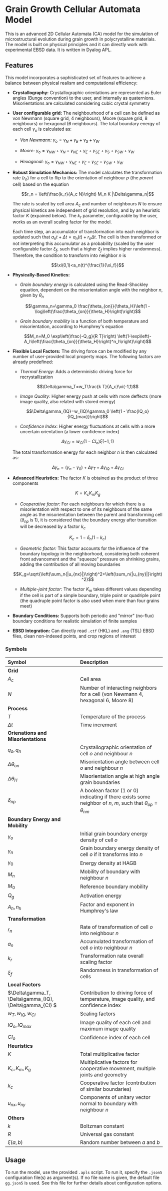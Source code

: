 # Grain Growth Cellular Automata Model

This is an advanced 2D Cellular Automata (CA) model for the simulation of microstructural evolution during grain growth in polycrystalline materials. The model is built on physical principles and it can directly work with experimental EBSD data. It is written in Dyalog APL.

## Features

This model incorporates a sophisticated set of features to achieve a balance between physical realism and computational efficiency:

* **Crystallography:** Crystallographic orientations are represented as Euler angles (Bunge convention) to the user, and internally as quaternions. Misorientations are calculated considering cubic crystal symmetry

* **User configurable grid:** The neighbourhood of a cell can be defined as von Newmann (square grid, 4 neighbours), Moore (square grid, 8 neighbours) or hexagonal (6 neighbours). The total boundary energy of each cell $\gamma_o$ is calculated as:

    * *Von Newmann:* $\gamma_o=\gamma_N+\gamma_E+\gamma_S+\gamma_W$

    * *Moore:* $\gamma_o=\gamma_{NW}+\gamma_N+\gamma_{NE}+\gamma_E+\gamma_{SE}+\gamma_S+\gamma_{SW}+\gamma_W$

    * *Hexagonal:* $\gamma_o=\gamma_{NW}+\gamma_{NE}+\gamma_E+\gamma_{SE}+\gamma_{SW}+\gamma_W$

* **Robust Simulation Mechanics:** The model calculates the transformation rate ($r_n$) for a cell to flip to the orientation of neighbour $p$ (the *parent* cell) based on the equation

    $$r_n = \left(\frac{k_r}{A_c N}\right) M_n K |\Delta\gamma_n|$$

    The rate is scaled by cell area $A_c$ and number of neighbours $N$ to ensure physical kinetics are independent of grid resolution, and by an heuristic factor $K$ (expained below). The $k_r$ parameter, configurable by the user, works as an overall scaling factor for the model.
    
    Each time step, an accumulator of transformation into each neighbor is updated such that $a_n{t+\Delta t}=a_n(t) + r_n \Delta t$. The cell is then transformed or not interpreting this accumulator as a probability (scaled by the user configurable factor $\xi_f$, such that a higher $\xi_f$ implies higher randomness). Therefore, the condition to transform into neighbor $n$ is
    
    $$\xi(0,1)<a_n(t)^{\frac{1}{\xi_f}}$$
    
* **Physically-Based Kinetics:**

    * *Grain boundary energy* is calculated using the Read-Shockley equation, dependent on the misorientation angle with the neighbor $n$, given by $\theta_n$
    
    $$\gamma_n=\gamma_0 \frac{\theta_{on}}{\theta_H}\left(1 - \log\left(\frac{\theta_{on}}{\theta_H}\right)\right)$$

    * *Grain boundary mobility* is a function of both temperature and misorientation, according to Humphrey's equation
    
    $$M_n=M_0 \exp\left(\frac{-Q_g}{R T}\right) \left(1-\exp\left(-A_h\left(\frac{\theta_{on}}{\theta_H}\right)^n_h\right)\right)$$
    
* **Flexible Local Factors:** The driving force can be modified by any number of user-provided local property maps. The following factors are already predefined:

    * *Thermal Energy:* Adds a deterministic driving force for recrystallization
    
    $$\Delta\gamma_T=w_T\frac{k T}{A_c}\xi(-1,1)$$

    * *Image Quality:* Higher energy push at cells with more deffects (more image quality, also related with stored energy)
    
    $$\Delta\gamma_{IQ}=w_{IQ}\gamma_0 \left(1 - \frac{IQ_o}{IQ_{max}}\right)$$
    
    * *Confidence Index:* Higher energy fluctuations at cells with a more uncertain orientation (a lower confidence index)
    
    $$\Delta\gamma_{CI}=w_{CI}(1 - CI_o) \xi(-1,1)$$

    The total transformation energy for each neighbor $n$ is then calculated as:
    
    $$\Delta\gamma_n=(\gamma_n - \gamma_0)+\Delta\gamma_T+\Delta\gamma_{IQ}+\Delta\gamma_{CI}$$

* **Advanced Heuristics:** The factor $K$ is obtained as the product of three components

    $$K=K_c K_m K_g$$

    * *Cooperative factor:* For each neighbours for which there is a misorientation with respect to one of its neighbours of the same angle as the misorientation between the parent and transforming cell ($\delta_{np}$ is 1), it is considered that the boundary energy after transition will be decreased by a factor $k_c$
    
    $$K_c=1-\delta_n\left(1 - k_c\right)$$
    
    * *Geometric factor:* This factor accounts for the influence of the boundary topology in the neighborhood, considering both coherent front advancement and the "squeeze" pressure on shrinking grains, adding the contribution of all moving boundaries
    
    $$K_g=\sqrt{\left(\sum_n{|u_{nx}|}\right)^2+\left(\sum_n{|u_{ny}|}\right)^2}$$
    
    * *Multiple-joint factor:* The factor $K_m$ takes different values depending if the cell is part of a simple boundary, triple point or quadriple point (the quadruple point factor is also used when more than four grains meet)
    
* **Boundary Conditions:** Supports both periodic and "mirror" (no-flux) boundary conditions for realistic simulation of finite samples

* **EBSD Integration:** Can directly read `.ctf` (HKL) and `.ang` (TSL) EBSD files, clean non-indexed points, and crop regions of interest

### Symbols

| Symbol | Description |
| :--- | :--- |
| **Grid** | |
| $A_c$ | Cell area |
| $N$ | Number of interacting neighbors for a cell (von Newmann 4, hexagonal 6, Moore 8) |
| **Process** | |
| $T$ | Temperature of the process |
| $\Delta t$ | Time increment |
| **Orienations and Misorientations**| |
| $q_o, q_n$ | Crystallographic orientation of cell $o$ and neighbour $n$ |
| $\Delta\theta_{on}$ | Misorientation angle between cell $o$ and neighbour $n$ |
| $\Delta\theta_H$ | Misorientation angle at high angle grain boundaries |
| $\delta_{np}$ | A boolean factor (1 or 0) indicating if there exists some neighbor of $n$, $m$, such that $\theta_{op}=\theta_{nm}$ |
| **Boundary Energy and Mobility**| |
| $\gamma_o$ | Initial grain boundary energy density of cell $o$ |
| $\gamma_n$ | Grain boundary energy density of cell $o$ if it transforms into $n$ |
| $\gamma_0$ | Energy density at HAGB |
| $M_n$ | Mobility of boundary with neighbour $n$ |
| $M_0$ | Reference boundary mobility |
| $Q_g$ | Activation energy |
| $A_h, n_h$ | Factor and exponent in Humphrey's law |
| **Transformation**| |
| $r_n$ | Rate of transformation of cell $o$ into neighbour $n$ |
| $a_n$ | Accumulated transformation of cell $o$ into neighbour $n$ |
| $k_r$ | Transformation rate overall scaling factor |
| $\xi_f$ | Randomness in transformation of cells |
| **Local Factors** | |
| $\Delta\gamma_T, \Delta\gamma_{IQ}, \Delta\gamma_{CI} $ | Contribution to driving force of temperature, image quality, and confidence index |
| $w_T, w_{IQ}, w_{CI}$ | Scaling factors |
| $IQ_o, IQ_{max}$ | Image quality of each cell and maximum image quality |
| $CI_o$ | Confidence index of each cell |
| **Heuristics** | |
| $K$ | Total multiplicative factor |
| $K_c, K_m, K_g$ | Multiplicative factors for cooperative movement, multiple joints and geometry |
| $k_c$ | Cooperative factor (contribution of similar boundaries) |
| $u_{nx}, u_{ny}$ | Components of unitary vector normal to boundary with neighbour $n$ |
| **Others** | |
| $k$ | Boltzman constant |
| $R$ | Universal gas constant |
| $\xi(a,b)$ | Random number between $a$ and $b$ |

## Usage

To run the model, use the provided `.apls` script. To run it, specify the `.json5` configuration file(s) as argument(s). If no file name is given, the default file `gg.json5` is used. See this file for further details about configuration options.
